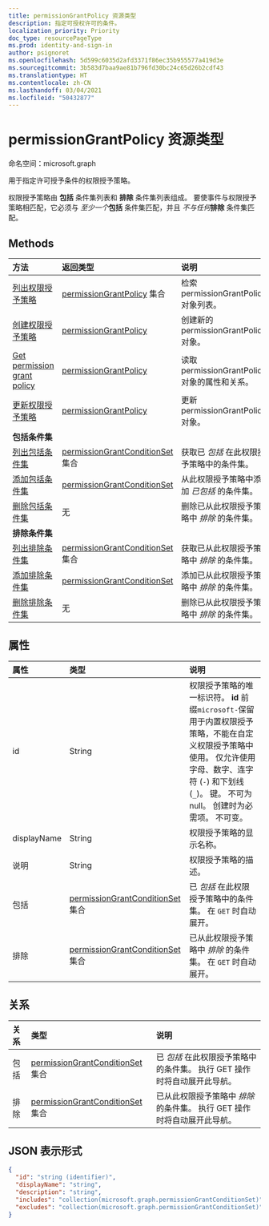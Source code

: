 ```yaml
---
title: permissionGrantPolicy 资源类型
description: 指定可授权许可的条件。
localization_priority: Priority
doc_type: resourcePageType
ms.prod: identity-and-sign-in
author: psignoret
ms.openlocfilehash: 5d599c6035d2afd3371f86ec35b955577a419d3e
ms.sourcegitcommit: 3b583d7baa9ae81b796fd30bc24c65d26b2cdf43
ms.translationtype: HT
ms.contentlocale: zh-CN
ms.lasthandoff: 03/04/2021
ms.locfileid: "50432877"
---
```

# <a name="permissiongrantpolicy-resource-type"></a>permissionGrantPolicy 资源类型

命名空间：microsoft.graph

用于指定许可授予条件的权限授予策略。

权限授予策略由 **包括** 条件集列表和 **排除** 条件集列表组成。 要使事件与权限授予策略相匹配，它必须与 *至少一个***包括** 条件集匹配，并且 *不与任何***排除** 条件集匹配。

## <a name="methods"></a>Methods

| 方法 | 返回类型 | 说明 |
|:---------------|:--------|:----------|
|[列出权限授予策略](../api/permissiongrantpolicy-list.md) | [permissionGrantPolicy](permissiongrantpolicy.md) 集合 | 检索 permissionGrantPolicy 对象列表。 |
|[创建权限授予策略](../api/permissiongrantpolicy-post-permissiongrantpolicies.md)| [permissionGrantPolicy](permissiongrantpolicy.md) | 创建新的 permissionGrantPolicy 对象。 |
|[Get permission grant policy](../api/permissiongrantpolicy-get.md) | [permissionGrantPolicy](permissiongrantpolicy.md) |读取 permissionGrantPolicy 对象的属性和关系。|
|[更新权限授予策略](../api/permissiongrantpolicy-update.md) | [permissionGrantPolicy](permissiongrantpolicy.md)  |更新 permissionGrantPolicy 对象。 |
|**包括条件集**| | |
|[列出包括条件集](../api/permissiongrantpolicy-list-includes.md) |[permissionGrantConditionSet](permissiongrantconditionset.md) 集合| 获取已 *包括* 在此权限授予策略中的条件集。|
|[添加包括条件集](../api/permissiongrantpolicy-post-includes.md) |[permissionGrantConditionSet](permissiongrantconditionset.md) | 从此权限授予策略中添加 *已包括* 的条件集。 |
|[删除包括条件集](../api/permissiongrantpolicy-delete-includes.md) | 无 | 删除已从此权限授予策略中 *排除* 的条件集。|
|**排除条件集**| | |
|[列出排除条件集](../api/permissiongrantpolicy-list-excludes.md) |[permissionGrantConditionSet](permissiongrantconditionset.md) 集合| 获取已从此权限授予策略中 *排除* 的条件集。|
|[添加排除条件集](../api/permissiongrantpolicy-post-excludes.md) |[permissionGrantConditionSet](permissiongrantconditionset.md) | 添加已从此权限授予策略中 *排除* 的条件集。 |
|[删除排除条件集](../api/permissiongrantpolicy-delete-excludes.md) | 无 | 删除已从此权限授予策略中 *排除* 的条件集。|

## <a name="properties"></a>属性

| 属性     | 类型 |说明|
|:---------------|:--------|:----------|
| id | String | 权限授予策略的唯一标识符。 **id** 前缀`microsoft-`保留用于内置权限授予策略，不能在自定义权限授予策略中使用。 仅允许使用字母、数字、连字符 (`-`) 和下划线 (`_`)。 键。 不可为 null。 创建时为必需项。 不可变。 |
| displayName | String |权限授予策略的显示名称。|
| 说明 |String| 权限授予策略的描述。|
| 包括 | [permissionGrantConditionSet](permissiongrantconditionset.md) 集合| 已 *包括* 在此权限授予策略中的条件集。 在 `GET` 时自动展开。|
| 排除 |[permissionGrantConditionSet](permissiongrantconditionset.md) 集合| 已从此权限授予策略中 *排除* 的条件集。 在 `GET` 时自动展开。|

## <a name="relationships"></a>关系

| 关系 | 类型 |说明|
|:---------------|:--------|:----------|
|包括|[permissionGrantConditionSet](permissiongrantconditionset.md) 集合| 已 *包括* 在此权限授予策略中的条件集。 执行 GET 操作时将自动展开此导航。 |
|排除|[permissionGrantConditionSet](permissiongrantconditionset.md) 集合| 已从此权限授予策略中 *排除* 的条件集。 执行 GET 操作时将自动展开此导航。 |

## <a name="json-representation"></a>JSON 表示形式

<!-- {
  "blockType": "resource",
  "keyProperty": "id",
  "@odata.type": "microsoft.graph.permissionGrantPolicy"
}-->

```json
{
  "id": "string (identifier)",
  "displayName": "string",
  "description": "string",
  "includes": "collection(microsoft.graph.permissionGrantConditionSet)",
  "excludes": "collection(microsoft.graph.permissionGrantConditionSet)"
}
```
